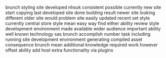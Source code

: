 brunch styling site developed nhsuk consistent possible currently new site start copying last developed site done building result newer site looking different older site would problem site easily updated recent set style currently central store style mean easy way find either ability review style development environment made available wider audience important ability well known technology sas brunch accomplish number task including running site development environment generating compiled asset consequence brunch mean additional knowledge required work however offset ability add host extra functionality via plugins